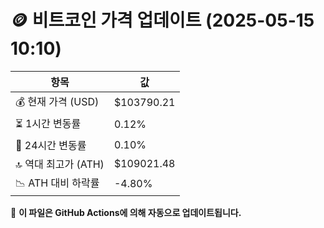 # 🪙 비트코인 가격 업데이트 (2025-05-15 10:10)

| 항목                | 값 |
|--------------------|----------------|
| 💰 현재 가격 (USD) | $103790.21 |
| ⏳ 1시간 변동률    | 0.12% |
| 📆 24시간 변동률   | 0.10% |
| 🔝 역대 최고가 (ATH) | $109021.48 |
| 📉 ATH 대비 하락률 | -4.80% |

🔄 **이 파일은 GitHub Actions에 의해 자동으로 업데이트됩니다.**
